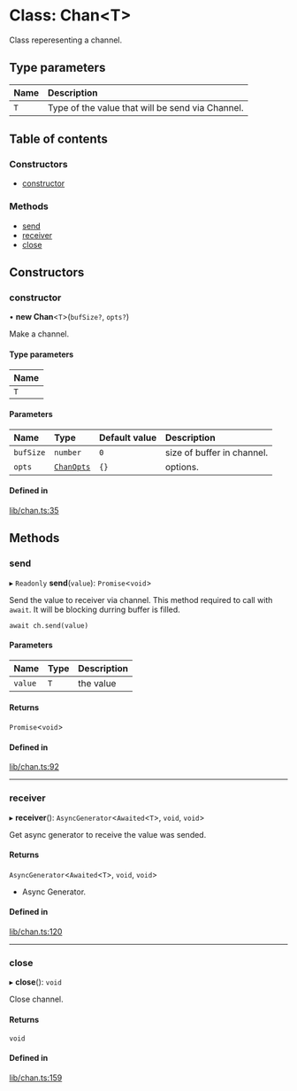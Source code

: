 # Class: Chan<T\>

Class reperesenting a channel.

## Type parameters

| Name | Description |
| :------ | :------ |
| `T` | Type of the value that will be send via Channel. |

## Table of contents

### Constructors

- [constructor](Chan.md#constructor)

### Methods

- [send](Chan.md#send)
- [receiver](Chan.md#receiver)
- [close](Chan.md#close)

## Constructors

### constructor

• **new Chan**<`T`\>(`bufSize?`, `opts?`)

Make a channel.

#### Type parameters

| Name |
| :------ |
| `T` |

#### Parameters

| Name | Type | Default value | Description |
| :------ | :------ | :------ | :------ |
| `bufSize` | `number` | `0` | size of buffer in channel. |
| `opts` | [`ChanOpts`](../modules.md#chanopts) | `{}` | options. |

#### Defined in

[lib/chan.ts:35](https://github.com/hankei6km/chanpuru/blob/214aeb1/src/lib/chan.ts#L35)

## Methods

### send

▸ `Readonly` **send**(`value`): `Promise`<`void`\>

Send the value to receiver via channel.
This method required to call with `await`.
It will be blocking durring buffer is filled.
```
await ch.send(value)
```

#### Parameters

| Name | Type | Description |
| :------ | :------ | :------ |
| `value` | `T` | the value |

#### Returns

`Promise`<`void`\>

#### Defined in

[lib/chan.ts:92](https://github.com/hankei6km/chanpuru/blob/214aeb1/src/lib/chan.ts#L92)

___

### receiver

▸ **receiver**(): `AsyncGenerator`<`Awaited`<`T`\>, `void`, `void`\>

Get async generator to receive the value was sended.

#### Returns

`AsyncGenerator`<`Awaited`<`T`\>, `void`, `void`\>

- Async Generator.

#### Defined in

[lib/chan.ts:120](https://github.com/hankei6km/chanpuru/blob/214aeb1/src/lib/chan.ts#L120)

___

### close

▸ **close**(): `void`

Close channel.

#### Returns

`void`

#### Defined in

[lib/chan.ts:159](https://github.com/hankei6km/chanpuru/blob/214aeb1/src/lib/chan.ts#L159)
